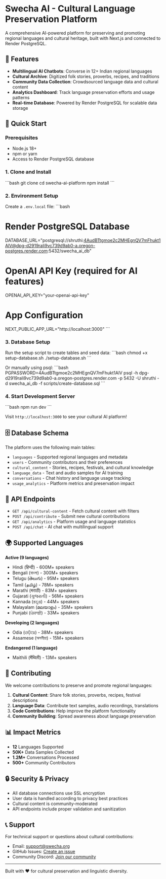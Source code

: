 # Swecha AI - Cultural Language Preservation Platform

A comprehensive AI-powered platform for preserving and promoting regional languages and cultural heritage, built with Next.js and connected to Render PostgreSQL.

## 🌟 Features

- **Multilingual AI Chatbots**: Converse in 12+ Indian regional languages
- **Cultural Archive**: Digitized folk stories, proverbs, recipes, and traditions
- **Community Data Collection**: Crowdsourced language data and cultural content
- **Analytics Dashboard**: Track language preservation efforts and usage patterns
- **Real-time Database**: Powered by Render PostgreSQL for scalable data storage

## 🚀 Quick Start

### Prerequisites
- Node.js 18+ 
- npm or yarn
- Access to Render PostgreSQL database

### 1. Clone and Install
\`\`\`bash
git clone <your-repo>
cd swecha-ai-platform
npm install
\`\`\`

### 2. Environment Setup
Create a `.env.local` file:
\`\`\`bash
# Render PostgreSQL Database
DATABASE_URL="postgresql://shruthi:4AudBTtgmoe2c2MHEgnQV7mFhukt1AlV@dpg-d2919rali9vc739d9ab0-a.oregon-postgres.render.com:5432/swecha_ai_db"

# OpenAI API Key (required for AI features)
OPENAI_API_KEY="your-openai-api-key"

# App Configuration
NEXT_PUBLIC_APP_URL="http://localhost:3000"
\`\`\`

### 3. Database Setup
Run the setup script to create tables and seed data:
\`\`\`bash
chmod +x setup-database.sh
./setup-database.sh
\`\`\`

Or manually using psql:
\`\`\`bash
PGPASSWORD=4AudBTtgmoe2c2MHEgnQV7mFhukt1AlV psql -h dpg-d2919rali9vc739d9ab0-a.oregon-postgres.render.com -p 5432 -U shruthi -d swecha_ai_db -f scripts/create-database.sql
\`\`\`

### 4. Start Development Server
\`\`\`bash
npm run dev
\`\`\`

Visit `http://localhost:3000` to see your cultural AI platform!

## 🗄️ Database Schema

The platform uses the following main tables:
- `languages` - Supported regional languages and metadata
- `users` - Community contributors and their preferences  
- `cultural_content` - Stories, recipes, festivals, and cultural knowledge
- `language_data` - Text and audio samples for AI training
- `conversations` - Chat history and language usage tracking
- `usage_analytics` - Platform metrics and preservation impact

## 🔧 API Endpoints

- `GET /api/cultural-content` - Fetch cultural content with filters
- `POST /api/contribute` - Submit new cultural contributions
- `GET /api/analytics` - Platform usage and language statistics
- `POST /api/chat` - AI chat with multilingual support

## 🌍 Supported Languages

**Active (9 languages)**
- Hindi (हिन्दी) - 600M+ speakers
- Bengali (বাংলা) - 300M+ speakers  
- Telugu (తెలుగు) - 95M+ speakers
- Tamil (தமிழ்) - 78M+ speakers
- Marathi (मराठी) - 83M+ speakers
- Gujarati (ગુજરાતી) - 56M+ speakers
- Kannada (ಕನ್ನಡ) - 44M+ speakers
- Malayalam (മലയാളം) - 35M+ speakers
- Punjabi (ਪੰਜਾਬੀ) - 33M+ speakers

**Developing (2 languages)**
- Odia (ଓଡ଼ିଆ) - 38M+ speakers
- Assamese (অসমীয়া) - 15M+ speakers

**Endangered (1 language)**
- Maithili (मैथिली) - 13M+ speakers

## 🤝 Contributing

We welcome contributions to preserve and promote regional languages:

1. **Cultural Content**: Share folk stories, proverbs, recipes, festival descriptions
2. **Language Data**: Contribute text samples, audio recordings, translations
3. **Code Contributions**: Help improve the platform functionality
4. **Community Building**: Spread awareness about language preservation

## 📊 Impact Metrics

- **12** Languages Supported
- **50K+** Data Samples Collected  
- **1.2M+** Conversations Processed
- **500+** Community Contributors

## 🔒 Security & Privacy

- All database connections use SSL encryption
- User data is handled according to privacy best practices
- Cultural content is community-moderated
- API endpoints include proper validation and sanitization

## 📞 Support

For technical support or questions about cultural contributions:
- Email: support@swecha.org
- GitHub Issues: [Create an issue](https://github.com/your-repo/issues)
- Community Discord: [Join our community](https://discord.gg/swecha)

---

Built with ❤️ for cultural preservation and linguistic diversity.
